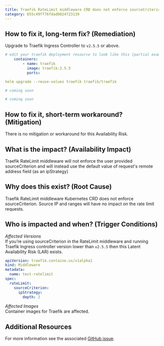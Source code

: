 ```yaml
---
title: Traefik RateLimit middleware CRD does not enforce sourceCriterion
category: 655c49ff76fdad0024723139
---
```


## How to fix it, long-term fix? (Remediation)

Upgrade to Traefik Ingress Controller to `v2.5.5` or above.

```yaml k8s manifest
# edit your traefik deployment resource to look like this (partial example)
    containers:
        - name: traefik
          image: traefik:2.5.5
          ports:
```
```yaml Helm
helm upgrade --reuse-values traefik traefik/traefik
```
```yaml Terraform
# coming soon
```
```yaml Pulumi
# coming soon
```

## How to fix it, short-term workaround? (Mitigation)

There is no mitigation or workaround for this Availability Risk.

## What is the impact? (Availability Impact)

Traefik RateLimit middleware will not enforce the user provided sourceCriterion and will instead use the default value of ​​request's remote address field (as an ipStrategy)

## Why does this exist? (Root Cause)

Traefik RateLimit middleware Kubernetes CRD does not enforce sourceCriterion. Source IP and ranges will have no impact on the rate limit requests. 

## Who is impacted and when? (Trigger Conditions)

_Affected Versions_  
If you’re using sourceCriterion in the RateLimit middleware and running Traefik Ingress controller version lower than `v2.5.5` then this Latent Availability Risk (LAR) exists.

```yaml Middleware
apiVersion: traefik.containo.us/v1alpha1
kind: Middleware
metadata:
  name: test-ratelimit
spec:
  rateLimit:
    sourceCriterion:
      ipStrategy:
        depth: 2
```

_Affected Images_  
Container images for Traefik are affected.

## Additional Resources

For more information see the associated [GitHub issue](https://github.com/traefik/traefik/issues/8590).